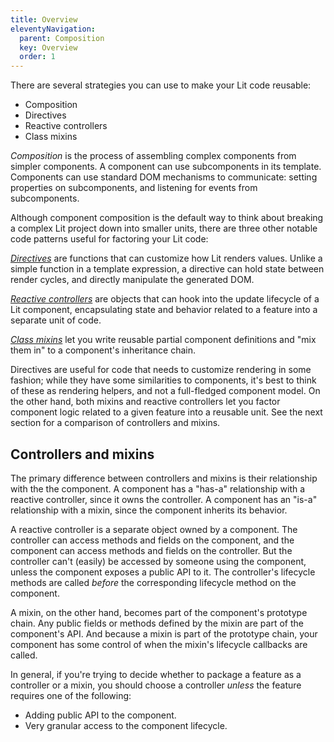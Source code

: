 ```yaml
---
title: Overview
eleventyNavigation:
  parent: Composition
  key: Overview
  order: 1
---
```


There are several strategies you can use to make your Lit code reusable:

*   Composition
*   Directives
*   Reactive controllers
*   Class mixins

_Composition_ is the process of assembling complex components from simpler components. A component can use subcomponents in its template. Components can use standard DOM mechanisms to communicate: setting properties on subcomponents, and listening for events from subcomponents.

Although component composition is the default way to think about breaking a complex Lit project down into smaller units, there are three other notable code patterns useful for factoring your Lit code:

[_Directives_](/guide/composition/directives/) are functions that can customize how Lit renders values. Unlike a simple function in a template expression, a directive can hold state between render cycles, and directly manipulate the generated DOM.

[_Reactive controllers_](/guide/composition/controllers/) are objects that can hook into the update lifecycle of a Lit component, encapsulating state and behavior related to a feature into a separate unit of code.

[_Class mixins_](/guide/composition/mixins/) let you write reusable partial component definitions and "mix them in" to a component's inheritance chain.

Directives are useful for code that needs to customize rendering in some fashion; while they have some similarities to components, it's best to think of these as rendering helpers, and not a full-fledged component model.  On the other hand, both mixins and reactive controllers let you factor component logic related to a given feature into a reusable unit. See the next section for a comparison of controllers and mixins.

## Controllers and mixins

The primary difference between controllers and mixins is their relationship with the the component. A component has a "has-a" relationship with a reactive controller, since it owns the controller. A component has an "is-a" relationship with a mixin, since the component inherits its behavior.

A reactive controller is a separate object owned by a component. The controller can access methods and fields on the component, and the component can access methods and fields on the controller. But the controller can't (easily) be accessed by someone using the component, unless the component exposes a public API to it. The controller's lifecycle methods are called _before_ the corresponding lifecycle method on the component.

A mixin, on the other hand, becomes part of the component's prototype chain. Any public fields or methods defined by the mixin are part of the component's API. And because a mixin is part of the prototype chain, your component has some control of when the mixin's lifecycle callbacks are called.

In general, if you're trying to decide whether to package a feature as a controller or a mixin, you should choose a controller _unless_ the feature requires one of the following:

*   Adding public API to the component.
*   Very granular access to the component lifecycle.
